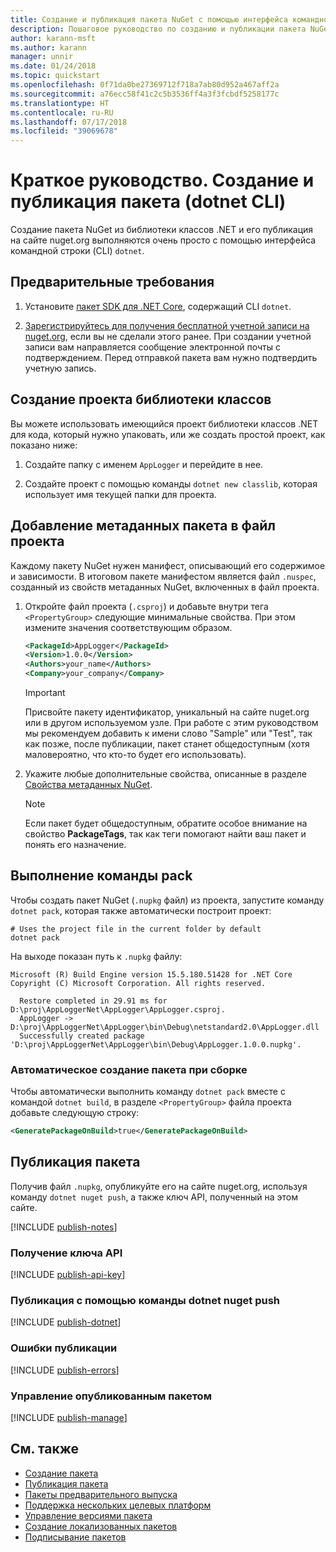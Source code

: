 ```yaml
---
title: Создание и публикация пакета NuGet с помощью интерфейса командной строки dotnet
description: Пошаговое руководство по созданию и публикации пакета NuGet с помощью .NET Core CLI — dotnet.
author: karann-msft
ms.author: karann
manager: unnir
ms.date: 01/24/2018
ms.topic: quickstart
ms.openlocfilehash: 0f71da0be27369712f718a7ab80d952a467aff2a
ms.sourcegitcommit: a76ecc58f41c2c5b3536ff4a3f3fcbdf5258177c
ms.translationtype: HT
ms.contentlocale: ru-RU
ms.lasthandoff: 07/17/2018
ms.locfileid: "39069678"
---
```

# <a name="quickstart-create-and-publish-a-package-dotnet-cli"></a>Краткое руководство. Создание и публикация пакета (dotnet CLI)

Создание пакета NuGet из библиотеки классов .NET и его публикация на сайте nuget.org выполняются очень просто с помощью интерфейса командной строки (CLI) `dotnet`.

## <a name="prerequisites"></a>Предварительные требования

1. Установите [пакет SDK для .NET Core](https://www.microsoft.com/net/download/), содержащий CLI `dotnet`.

1. [Зарегистрируйтесь для получения бесплатной учетной записи на nuget.org](https://www.nuget.org/users/account/LogOn?returnUrl=%2F), если вы не сделали этого ранее. При создании учетной записи вам направляется сообщение электронной почты с подтверждением. Перед отправкой пакета вам нужно подтвердить учетную запись.

## <a name="create-a-class-library-project"></a>Создание проекта библиотеки классов

Вы можете использовать имеющийся проект библиотеки классов .NET для кода, который нужно упаковать, или же создать простой проект, как показано ниже:

1. Создайте папку с именем `AppLogger` и перейдите в нее.

1. Создайте проект с помощью команды `dotnet new classlib`, которая использует имя текущей папки для проекта.

## <a name="add-package-metadata-to-the-project-file"></a>Добавление метаданных пакета в файл проекта

Каждому пакету NuGet нужен манифест, описывающий его содержимое и зависимости. В итоговом пакете манифестом является файл `.nuspec`, созданный из свойств метаданных NuGet, включенных в файл проекта.

1. Откройте файл проекта (`.csproj`) и добавьте внутри тега `<PropertyGroup>` следующие минимальные свойства. При этом измените значения соответствующим образом.

    ```xml
    <PackageId>AppLogger</PackageId>
    <Version>1.0.0</Version>
    <Authors>your_name</Authors>
    <Company>your_company</Company>
    ```

    > [!Important]
    > Присвойте пакету идентификатор, уникальный на сайте nuget.org или в другом используемом узле. При работе с этим руководством мы рекомендуем добавить к имени слово "Sample" или "Test", так как позже, после публикации, пакет станет общедоступным (хотя маловероятно, что кто-то будет его использовать).

1. Укажите любые дополнительные свойства, описанные в разделе [Свойства метаданных NuGet](/dotnet/core/tools/csproj#nuget-metadata-properties).

    > [!Note]
    > Если пакет будет общедоступным, обратите особое внимание на свойство **PackageTags**, так как теги помогают найти ваш пакет и понять его назначение.

## <a name="run-the-pack-command"></a>Выполнение команды pack

Чтобы создать пакет NuGet (`.nupkg` файл) из проекта, запустите команду `dotnet pack`, которая также автоматически построит проект:

```cli
# Uses the project file in the current folder by default
dotnet pack
```

На выходе показан путь к `.nupkg` файлу:

```output
Microsoft (R) Build Engine version 15.5.180.51428 for .NET Core
Copyright (C) Microsoft Corporation. All rights reserved.

  Restore completed in 29.91 ms for D:\proj\AppLoggerNet\AppLogger\AppLogger.csproj.
  AppLogger -> D:\proj\AppLoggerNet\AppLogger\bin\Debug\netstandard2.0\AppLogger.dll
  Successfully created package 'D:\proj\AppLoggerNet\AppLogger\bin\Debug\AppLogger.1.0.0.nupkg'.
```

### <a name="automatically-generate-package-on-build"></a>Автоматическое создание пакета при сборке

Чтобы автоматически выполнить команду `dotnet pack` вместе с командой `dotnet build`, в разделе `<PropertyGroup>` файла проекта добавьте следующую строку:

```xml
<GeneratePackageOnBuild>true</GeneratePackageOnBuild>
```

## <a name="publish-the-package"></a>Публикация пакета

Получив файл `.nupkg`, опубликуйте его на сайте nuget.org, используя команду `dotnet nuget push`, а также ключ API, полученный на этом сайте.

[!INCLUDE [publish-notes](includes/publish-notes.md)]

### <a name="acquire-your-api-key"></a>Получение ключа API

[!INCLUDE [publish-api-key](includes/publish-api-key.md)]

### <a name="publish-with-dotnet-nuget-push"></a>Публикация с помощью команды dotnet nuget push

[!INCLUDE [publish-dotnet](includes/publish-dotnet.md)]

### <a name="publish-errors"></a>Ошибки публикации

[!INCLUDE [publish-errors](includes/publish-errors.md)]

### <a name="manage-the-published-package"></a>Управление опубликованным пакетом

[!INCLUDE [publish-manage](includes/publish-manage.md)]

## <a name="related-topics"></a>См. также

- [Создание пакета](../create-packages/creating-a-package.md)
- [Публикация пакета](../create-packages/publish-a-package.md)
- [Пакеты предварительного выпуска](../create-packages/Prerelease-Packages.md)
- [Поддержка нескольких целевых платформ](../create-packages/supporting-multiple-target-frameworks.md)
- [Управление версиями пакета](../reference/package-versioning.md)
- [Создание локализованных пакетов](../create-packages/creating-localized-packages.md)
- [Подписывание пакетов](../create-packages/Sign-a-package.md)
